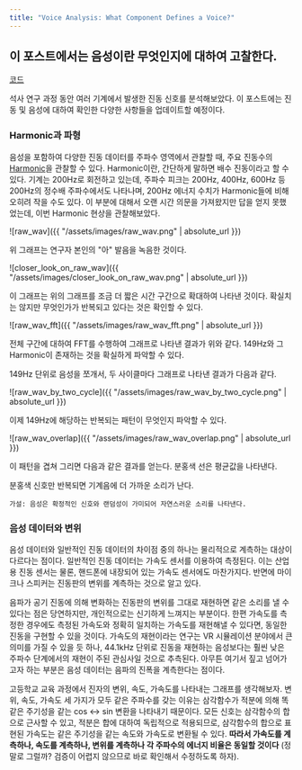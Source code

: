 ```yaml
---
title: "Voice Analysis: What Component Defines a Voice?"
---
```


## 이 포스트에서는 음성이란 무엇인지에 대하여 고찰한다.
[코드](https://github.com/Joovvhan/voice-analysis)

석사 연구 과정 동안 여러 기계에서 발생한 진동 신호를 분석해보았다. 이 포스트에는 진동 및 음성에 대하여 확인한 다양한 사항들을 업데이트할 예정이다.

### Harmonic과 파형

음성을 포함하여 다양한 진동 데이터를 주파수 영역에서 관찰할 때, 주요 진동수의 [Harmonic](https://en.wikipedia.org/wiki/Harmonic)을 관찰할 수 있다. 
Harmonic이란, 간단하게 말하면 배수 진동이라고 할 수 있다. 기계는 200Hz로 회전하고 있는데, 주파수 피크는 200Hz, 400Hz, 600Hz 등 200Hz의 
정수배 주파수에서도 나타나며, 200Hz 에너지 수치가 Harmonic들에 비해 오히려 작을 수도 있다. 
이 부분에 대해서 오랜 시간 의문을 가져왔지만 답을 얻지 못했었는데, 이번 Harmonic 현상을 관찰해보았다.

![raw_wav]({{ "/assets/images/raw_wav.png" | absolute_url }})

위 그래프는 연구자 본인의 "아" 발음을 녹음한 것이다.

![closer_look_on_raw_wav]({{ "/assets/images/closer_look_on_raw_wav.png" | absolute_url }})

이 그래프는 위의 그래프를 조금 더 짧은 시간 구간으로 확대하여 나타낸 것이다. 확실치는 않지만 무엇인가가 반복되고 있다는 것은 확인할 수 있다.

![raw_wav_fft]({{ "/assets/images/raw_wav_fft.png" | absolute_url }})

전체 구간에 대하여 FFT를 수행하여 그래프로 나타낸 결과가 위와 같다. 149Hz와 그 Harmonic이 존재하는 것을 확실하게 파악할 수 있다.

149Hz 단위로 음성을 쪼개서, 두 사이클마다 그래프로 나타낸 결과가 다음과 같다.

![raw_wav_by_two_cycle]({{ "/assets/images/raw_wav_by_two_cycle.png" | absolute_url }})

이제 149Hz에 해당하는 반복되는 패턴이 무엇인지 파악할 수 있다.

![raw_wav_overlap]({{ "/assets/images/raw_wav_overlap.png" | absolute_url }})

이 패턴을 겹쳐 그리면 다음과 같은 결과를 얻는다. 분홍색 선은 평균값을 나타낸다.

분홍색 신호만 반복되면 기계음에 더 가까운 소리가 난다.

```
가설: 음성은 확정적인 신호와 랜덤성이 가미되어 자연스러운 소리를 나타낸다. 
```

### 음성 데이터와 변위

음성 데이터와 일반적인 진동 데이터의 차이점 중의 하나는 물리적으로 계측하는 대상이 다르다는 점이다. 
일반적인 진동 데이터는 가속도 센서를 이용하여 측정된다. 이는 산업용 진동 센서는 물론, 핸드폰에 내장되어 있는 가속도 센서에도 마찬가지다. 
반면에 마이크나 스피커는 진동판의 변위를 계측하는 것으로 알고 있다.

음파가 공기 진동에 의해 변화하는 진동판의 변위를 그대로 재현하면 같은 소리를 낼 수 있다는 점은 당연하지만, 개인적으로는 신기하게 느껴지는 부분이다. 
한편 가속도를 측정한 경우에도 측정된 가속도와 정확히 일치하는 가속도를 재현해낼 수 있다면, 동일한 진동을 구현할 수 있을 것이다. 
가속도의 재현이라는 연구는 VR 시뮬레이션 분야에서 큰 의미를 가질 수 있을 듯 하나, 44.1kHz 단위로 진동을 재현하는 음성보다는 훨씬 낮은 주파수 단계에서의 재현이 주된 관심사일 것으로 추측된다. 아무튼 여기서 짚고 넘어가고자 하는 부분은 음성 데이터는 음파의 진폭을 계측한다는 점이다.

고등학교 교육 과정에서 진자의 변위, 속도, 가속도를 나타내는 그래프를 생각해보자.
변위, 속도, 가속도 세 가지가 모두 같은 주파수를 갖는 이유는 삼각함수가 적분에 의해 똑같은 주기성을 같는 cos <-> sin 변환을 나타내기 때문이다. 
모든 신호는 삼각함수의 합으로 근사할 수 있고, 적분은 합에 대하여 독립적으로 적용되므로, 삼각함수의 합으로 표현된 가속도는 같은 주기성을 같는 
속도와 가속도로 변환될 수 있다. **따라서 가속도를 계측하나, 속도를 계측하나, 변위를 계측하나 각 주파수의 에너지 비율은 동일할 것이다** 
(정말로 그럴까? 검증이 어렵지 않으므로 바로 확인해서 수정하도록 하자).

